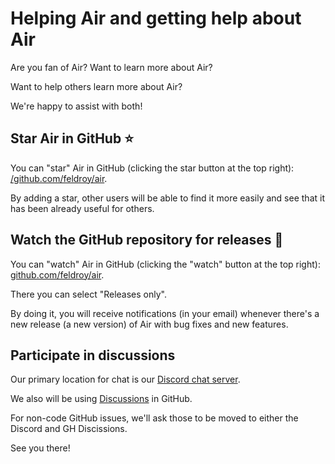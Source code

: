 # Helping Air and getting help about Air

Are you fan of Air? Want to learn more about Air?

Want to help others learn more about Air?

We're happy to assist with both!

## Star **Air** in GitHub  ⭐️

You can "star" Air in GitHub (clicking the star button at the top right): [/github.com/feldroy/air](https:/github.com/feldroy/air).

By adding a star, other users will be able to find it more easily and see that it has been already useful for others.

## Watch the GitHub repository for releases 👀

You can "watch" Air in GitHub (clicking the "watch" button at the top right): [github.com/feldroy/air](https://github.com/feldroy/air).

There you can select "Releases only".

By doing it, you will receive notifications (in your email) whenever there's a new release (a new version) of Air with bug fixes and new features.

## Participate in discussions

Our primary location for chat is our [Discord chat server](https://discord.gg/5sze6AbW).  

We also will be using [Discussions](https://github.com/feldroy/air/discussions) in GitHub.

For non-code GitHub issues, we'll ask those to be moved to either the Discord and GH Discissions.

See you there!
